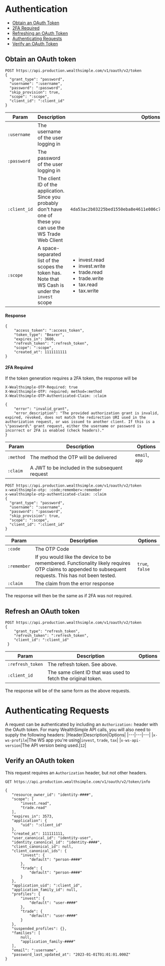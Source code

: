 # Authentication

- [Obtain an OAuth Token](#obtain-an-oauth-token)
- [2FA Required](#2fa-required)
- [Refreshing an OAuth Token](#refresh-an-oauth-token)
- [Authenticating Requests](#authenticating-requests)
- [Verify an OAuth Token](#verify-an-oauth-token)

## Obtain an OAuth token
```http
POST https://api.production.wealthsimple.com/v1/oauth/v2/token
{
  "grant_type": "password",
  "username": ":username",
  "password": ":password",
  "skip_provision": true,
  "scope": ":scope",
  "client_id": ":client_id"
}
```
|Param|Description|Options|
|---|---|---|
|`:username`|The username of the user logging in||
|`:password`|The password of the user logging in||
|`:client_id`|The client ID of the application. Since you probably don't have one of these you can use the WS Trade Web Client|`4da53ac2b03225bed1550eba8e4611e086c7b905a3855e6ed12ea08c246758fa`|
|`:scope`|A space-separated list of the scopes the token has. Note that WS Cash is under the `invest` scope|<ul><li>invest.read</li><li>invest.write</li><li>trade.read</li><li>trade.write</li><li>tax.read</li><li>tax.write</li></ul>|

#### Response
```http
{
    "access_token": ":access_token",
    "token_type": "Bearer",
    "expires_in": 3600,
    "refresh_token": ":refresh_token",
    "scope": ":scope",
    "created_at": 1111111111
}
```

#### 2FA Required
If the token generation requires a 2FA token, the response will be
```http
X-Wealthsimple-OTP-Required: true
X-Wealthsimple-OTP: required; method=:method
X-Wealthsimple-OTP-Authenticated-Claim: :claim

{
    "error": "invalid_grant",
    "error_description": "The provided authorization grant is invalid, expired, revoked, does not match the redirection URI used in the authorization request, or was issued to another client. If this is a \"password\" grant request, either the username or password is incorrect or 2FA is enabled (check headers)."
}
```
|Param|Description|Options|
|---|---|---|
|`:method`|The method the OTP will be delivered|`email`, `app`|
|`:claim`|A JWT to be included in the subsequent request||

```http
POST https://api.production.wealthsimple.com/v1/oauth/v2/token
x-wealthsimple-otp: :code;remember=:remember
x-wealthsimple-otp-authenticated-claim: :claim
{
  "grant_type": "password",
  "username": ":username",
  "password": ":password",
  "skip_provision": true,
  "scope": ":scope",
  "client_id": ":client_id"
}
```
|Param|Description|Options|
|---|---|---|
|`:code`|The OTP Code||
|`:remember`|If you would like the device to be remembered. Functionality likely requires OTP claims to appended to subsequent requests. This has not been tested.|`true`, `false`|
|`:claim`|The claim from the error response||

The response will then be the same as if 2FA was not required.

## Refresh an OAuth token
```http
POST https://api.production.wealthsimple.com/v1/oauth/v2/token
{
    "grant_type": "refresh_token",
    "refresh_token": ":refresh_token",
    "client_id": ":client_id"
 }
 ```
|Param|Description|Options|
|---|---|---|
|`:refresh_token`|The refresh token. See above.||
|`:client_id`|The same client ID that was used to fetch the original token.||

The response will be of the same form as the above requests.

# Authenticating Requests
A request can be authenticated by including an `Authorization:` header with the OAuth token.
For many WealthSimple API calls, you will also need to supply the following headers:
|Header|Description|Options|
|---|---|---|
|`x-ws-profile`|The WS app you're using|`invest`, `trade`, `tax`|
|`x-ws-api-version`|The API version being used.|`12`|



## Verify an OAuth token
This request requires an `Authorization` header, but not other headers.
```http
GET https://api.production.wealthsimple.com/v1/oauth/v2/token/info
 ```
 
 ```http
 {
    "resource_owner_id": "identity-####",
    "scope": [
        "invest.read",
        "trade.read"
    ],
    "expires_in": 3573,
    "application": {
        "uid": ":client_id"
    },
    "created_at": 111111111,
    "user_canonical_id": "identity-user",
    "identity_canonical_id": "identity-####",
    "client_canonical_id": null,
    "client_canonical_ids": {
        "invest": {
            "default": "person-####"
        },
        "trade": {
            "default": "person-####"
        }
    },
    "application_uid": ":client_id",
    "application_family_id": null,
    "profiles": {
        "invest": {
            "default": "user-####"
        },
        "trade": {
            "default": "user-####"
        }
    },
    "suspended_profiles": {},
    "families": [
        null,
        "application_family-####"
    ],
    "email": ":username",
    "password_last_updated_at": "2023-01-01T01:01:01.000Z"
}
```
